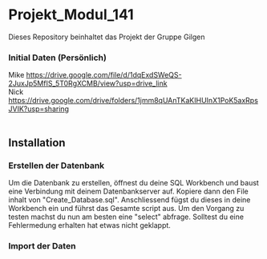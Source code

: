 # Projekt_Modul_141
Dieses Repository beinhaltet das Projekt der Gruppe Gilgen




### Initial Daten (Persönlich)
Mike https://drive.google.com/file/d/1dqExdSWeQS-2JuxJp5MfIS_5T0RgXCMB/view?usp=drive_link <br>
Nick https://drive.google.com/drive/folders/1jmm8qUAnTKaKIHUInX1PoK5axRpsJVIK?usp=sharing <br>
<br>


## Installation
### Erstellen der Datenbank
Um die Datenbank zu erstellen, öffnest du deine SQL Workbench und baust eine Verbindung mit deinem Datenbankserver auf. 
Kopiere dann den File inhalt von "Create_Database.sql". Anschliessend fügst du dieses in deine Workbench ein und führst das Gesamte script aus. 
Um den Vorgang zu testen machst du nun am besten eine "select" abfrage. Solltest du eine Fehlermedung erhalten hat etwas nicht geklappt.

### Import der Daten
